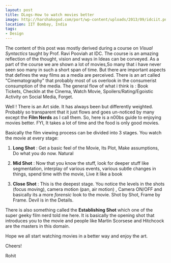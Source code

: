 ```yaml
---
layout: post
title: DLogs-How to watch movies better
image: http://harshakogod.com/port/wp-content/uploads/2013/09/idciit.png
location: IIT Bombay, India
tags:
- Design
---
```


The content of this post was mostly derived during a course on *Visual Syntactics* taught by Prof. Ravi Pooviah at IDC. The course is an amazing reflection of the thought, vision and ways in Ideas can be conveyed. As a part of the course we are shown a lot of movies,So many that i have never seen soo many in such a short span of time. But there are important aspects that defines the way films as a media are perceived. There is an art called "Cinematography" that probably most of us overlook in the consumerist consumption of the media. The general flow of what i think is : Book Tickets, CheckIn at the Cinema, Watch Movie, Spoilers/Rating/Egoistic Activity on Social Media, Forget. 

Well ! There is an Art side. It has always been but differently weighted. Probably so transparent that it just flows and goes un-noticed by many except the **Film Nerds** as I call them. So, here is a n00bs guide to enjoying movies better. FYI, It takes a lot of time and the food is only good movies.

Basically the film viewing process can be divided into 3 stages. You watch the movie at every stage:

1. **Long Shot** : Get a basic feel of the Movie, Its Plot, Make assumptions, Do what you do now. Natural 
2. **Mid Shot**  : Now that you know the stuff, look for deeper stuff like segmentation, interplay of various events, various subtle changes in things, spend time with the movie, Live it like a book

3. **Close Shot** : This is the deepest stage. You notice the levels in the shots (focus moving), camera motion (pan, air motion) , Camera ON/OFF and basically its a more *forensic* look to the movie. Shot by Shot, Frame by Frame. Devil is in the Details.


There is also something called the **Establishing Shot** which one of the super geeky film nerd told me here. It is basically the opening shot that introduces you to the movie and people like Martin Scorsese and Hitchcock are the masters in this domain.

Hope we all start watching movies in a better way and enjoy the art.


Cheers!

Rohit
